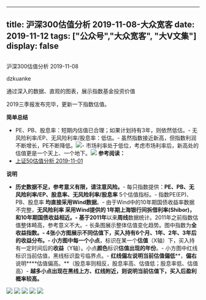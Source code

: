 
---
title:   沪深300估值分析 2019-11-08-大众宽客
date: 2019-11-12
tags: ["公众号","大众宽客", "大V文集"]
display: false
---


## 



沪深300估值分析 2019-11-08




dzkuanke




通过深入的数据、直观的图表，展示指数基金投资价值


2019三季报发布完毕，更新一下指数估值。



**简单总结**
- PE、PB、股息率：短期内估值已合理；如果计划持有3年，则依然低估。- 无风险利率/EP、无风险利率/股息率：低估。- 虽然指数接近新高，但指数利润不断增长，PE不断降低。<img class="rich_pages js_insertlocalimg" data-ratio="0.37109375" data-s="300,640" src="https://mmbiz.qpic.cn/mmbiz_png/PKw3FQPmhIhHCZVibSk9JibkRcfPsEoG6hJb1oYliaUaQpOVytZElzv1bVeBcj8Fdw91osT7YqicjIVyHRZjibk1Gmg/640?wx_fmt=png" data-type="png" data-w="1280" style=""/>- 市场利率处于低位，考虑市场利率后，新高处的估值更是一个天上、一个地下。<img class="rich_pages js_insertlocalimg" data-ratio="0.37734375" data-s="300,640" src="https://mmbiz.qpic.cn/mmbiz_png/PKw3FQPmhIhHCZVibSk9JibkRcfPsEoG6hNFve2FTdbUI5X3fkF92XibOnCP4v4DOr00PKA9kLOEjrS28biatibo8Wg/640?wx_fmt=png" data-type="png" data-w="1280" style=""/>
**参考阅读：**
- [上证50估值分析 2019-11-01](http://mp.weixin.qq.com/s?__biz=MzAwMTc1MDcwNw==&amp;mid=2648275324&amp;idx=1&amp;sn=82295cdce6f1a749c56daeaed67d1a10&amp;chksm=82f93aa0b58eb3b61409ee053bde23f71215a944fd9b2c7c30d387104785a37fa3cf78cb6ab9&amp;scene=21#wechat_redirect)


**说明**
- **历史数据不足，参考意义有限，请注意风险。**- 每只指数提供：**PE、PB、无风险利率/EP、股息率、无风险利率/股息率**&nbsp;5个估值指标。- 指数PE(EP)、PB、股息率&nbsp;**均直接采用Wind数据**。- 由于Wind中的10年期国债收益率数据不完整，**无风险利率&nbsp;**采用Wind提供的&nbsp;**1年期上海银行间拆借利率(Shibor)**，和10年期国债收益相近。- 基于**2011年**以来**周线**数据统计。2011年之前指数估值整体畸高，参考意义不大。- 长条图展示整体估值变化趋势。图中指数为**全收益指数。******- **4张小方图展示不同估值下，买入持有6个月、1年、2年、3年后的收益分布。**- 小方图中**每一个小点**，标识在某一个**估值**（X轴）下，买入持有一定时间后的**收益**（Y轴）。小点**颜色**标识**估值出现的年份**。- 小方图中红线标识当前估值，黑线标识盈亏临界点。- **红线偏左****说明当前****估值偏低****，****偏右****说明****估值偏高。**（股息率则相反，股息率高、估值低；股息率低、估值高）- **越多小点出现在黑线上方、红线附近，则说明当前估值下，买入后盈利概率较高。**


<img class="rich_pages js_insertlocalimg" data-ratio="1.1226765799256506" data-s="300,640" src="https://mmbiz.qpic.cn/mmbiz_png/PKw3FQPmhIiaibEIBSNFcfCicqNV0S6w443NJUbv47ic0uv2n2LJ9UgB4HQ2s8ehBEWsI7KbDdaxibCAoNkQic7ZP0Jg/640?wx_fmt=png" data-type="png" data-w="1076" style=""/>

<img class="rich_pages js_insertlocalimg" data-ratio="1.1226765799256506" data-s="300,640" src="https://mmbiz.qpic.cn/mmbiz_png/PKw3FQPmhIiaibEIBSNFcfCicqNV0S6w4432fOnARfbWp3q90tsuibZX3IxHAfNRbzSdlWgyxccWUhtlUCjsjuZaFQ/640?wx_fmt=png" data-type="png" data-w="1076" style=""/>

<img class="rich_pages js_insertlocalimg" data-ratio="1.1245353159851301" data-s="300,640" src="https://mmbiz.qpic.cn/mmbiz_png/PKw3FQPmhIiaibEIBSNFcfCicqNV0S6w443PTiaKr0FI2U1SKKVpXia3giadrTicHOEH6GicQCfrnTWWTC9j7E5Fgp1mPw/640?wx_fmt=png" data-type="png" data-w="1076" style=""/>

<img class="rich_pages js_insertlocalimg" data-ratio="1.1245353159851301" data-s="300,640" src="https://mmbiz.qpic.cn/mmbiz_png/PKw3FQPmhIiaibEIBSNFcfCicqNV0S6w443T04vAbKcatL72w8pDnjrLRORR3j8eFh2ia2CibzmFHgakC1Jxv0tsWSg/640?wx_fmt=png" data-type="png" data-w="1076" style=""/>

<img class="rich_pages js_insertlocalimg" data-ratio="1.1245353159851301" data-s="300,640" src="https://mmbiz.qpic.cn/mmbiz_png/PKw3FQPmhIiaibEIBSNFcfCicqNV0S6w443icYmkutW0CicuB4herHAJTjE9rdeYCsHaSJicvv7ibL8sd3GdsRdNIHUVA/640?wx_fmt=png" data-type="png" data-w="1076" style=""/>










